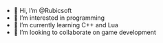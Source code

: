 - 👋 Hi, I’m @Rubicsoft
- 👀 I’m interested in programming
- 🌱 I’m currently learning C++ and Lua
- 💞️ I’m looking to collaborate on game development
